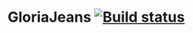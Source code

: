 # GloriaJeans [![Build status](https://ci.appveyor.com/api/projects/status/jh32bhm0b7jok1db?svg=true)](https://ci.appveyor.com/project/Aleks4404/gloriajeans)
